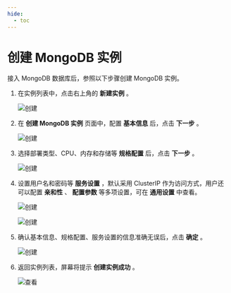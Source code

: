 ```yaml
---
hide:
  - toc
---
```


# 创建 MongoDB 实例

接入 MongoDB 数据库后，参照以下步骤创建 MongoDB 实例。

1. 在实例列表中，点击右上角的 __新建实例__ 。

    ![创建](https://docs.daocloud.io/daocloud-docs-images/docs/zh/docs/middleware/mongodb/images/create1.jpg)

2. 在 __创建 MongoDB 实例__ 页面中，配置 __基本信息__ 后，点击 __下一步__ 。

    ![创建](https://docs.daocloud.io/daocloud-docs-images/docs/zh/docs/middleware/mongodb/images/create2.jpg)


3. 选择部署类型、CPU、内存和存储等 __规格配置__ 后，点击 __下一步__ 。

    ![创建](https://docs.daocloud.io/daocloud-docs-images/docs/zh/docs/middleware/mongodb/images/create3.jpg)

4. 设置用户名和密码等 __服务设置__ ，默认采用 ClusterIP 作为访问方式，用户还可以配置 __亲和性__ 、 __配置参数__ 等多项设置，可在 __通用设置__ 中查看。

    ![创建](https://docs.daocloud.io/daocloud-docs-images/docs/zh/docs/middleware/mongodb/images/create4.jpg)

    ![创建](https://docs.daocloud.io/daocloud-docs-images/docs/zh/docs/middleware/mongodb/images/create5.jpg)

5. 确认基本信息、规格配置、服务设置的信息准确无误后，点击 __确定__ 。

    ![创建](https://docs.daocloud.io/daocloud-docs-images/docs/zh/docs/middleware/mongodb/images/create6.jpg)

6. 返回实例列表，屏幕将提示 __创建实例成功__ 。

    ![查看](https://docs.daocloud.io/daocloud-docs-images/docs/zh/docs/middleware/mongodb/images/create7.jpg)
